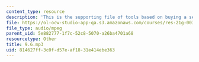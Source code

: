 ```yaml
---
content_type: resource
description: 'This is the supporting file of tools based on buying a seal. '
file: https://ol-ocw-studio-app-qa.s3.amazonaws.com/courses/res-21g-003-learning-chinese-a-foundation-course-in-mandarin-spring-2011/814627ff3c0fd57eaf1831e414ebe363_9.6.mp3
file_type: audio/mpeg
parent_uid: 5e882777-1f7c-52c8-5070-a26ba4701a68
resourcetype: Other
title: 9.6.mp3
uid: 814627ff-3c0f-d57e-af18-31e414ebe363
---
```

